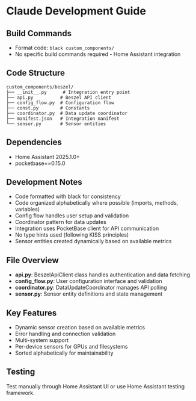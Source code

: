 # Claude Development Guide

## Build Commands

- Format code: `black custom_components/`
- No specific build commands required - Home Assistant integration

## Code Structure

```
custom_components/beszel/
├── __init__.py      # Integration entry point
├── api.py          # Beszel API client  
├── config_flow.py  # Configuration flow
├── const.py        # Constants
├── coordinator.py  # Data update coordinator
├── manifest.json   # Integration manifest
└── sensor.py       # Sensor entities
```

## Dependencies

- Home Assistant 2025.1.0+
- pocketbase==0.15.0

## Development Notes

- Code formatted with black for consistency
- Code organized alphabetically where possible (imports, methods, variables)
- Config flow handles user setup and validation
- Coordinator pattern for data updates
- Integration uses PocketBase client for API communication  
- No type hints used (following KISS principles)
- Sensor entities created dynamically based on available metrics

## File Overview

- **api.py**: BeszelApiClient class handles authentication and data fetching
- **config_flow.py**: User configuration interface and validation  
- **coordinator.py**: DataUpdateCoordinator manages API polling
- **sensor.py**: Sensor entity definitions and state management

## Key Features

- Dynamic sensor creation based on available metrics
- Error handling and connection validation
- Multi-system support
- Per-device sensors for GPUs and filesystems
- Sorted alphabetically for maintainability

## Testing

Test manually through Home Assistant UI or use Home Assistant testing framework.
